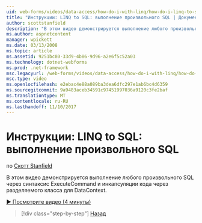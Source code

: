 ```yaml
---
uid: web-forms/videos/data-access/how-do-i-with-linq/how-do-i-linq-to-sql-executing-arbitrary-sql
title: "Инструкции: LINQ to SQL: выполнение произвольного SQL | Документы Microsoft"
author: scottstanfield
description: "В этом видео демонстрируется выполнение любого произвольного SQL через синтаксис ExecuteCommand и инкапсуляции кода через разделяемого класса для DataContext."
ms.author: aspnetcontent
manager: wpickett
ms.date: 03/13/2008
ms.topic: article
ms.assetid: 9251bc80-33d9-4b86-9d96-a2e6f5c52a03
ms.technology: dotnet-webforms
ms.prod: .net-framework
msc.legacyurl: /web-forms/videos/data-access/how-do-i-with-linq/how-do-i-linq-to-sql-executing-arbitrary-sql
msc.type: video
ms.openlocfilehash: e2ebac4e88a089ba3dea6dfc297e1ab6bc4d6359
ms.sourcegitcommit: 9a9483aceb34591c97451997036a9120c3fe2baf
ms.translationtype: MT
ms.contentlocale: ru-RU
ms.lasthandoff: 11/10/2017
---
```

<a name="how-do-i-linq-to-sql-executing-arbitrary-sql"></a>Инструкции: LINQ to SQL: выполнение произвольного SQL
====================
по [Скотт Stanfield](https://github.com/scottstanfield)

В этом видео демонстрируется выполнение любого произвольного SQL через синтаксис ExecuteCommand и инкапсуляции кода через разделяемого класса для DataContext.

[&#9654; Посмотрите видео (4 минуты)](https://channel9.msdn.com/Blogs/ASP-NET-Site-Videos/how-do-i-linq-to-sql-executing-arbitrary-sql)

>[!div class="step-by-step"]
[Назад](how-do-i-linq-to-sql-updating-with-stored-procedures.md)

